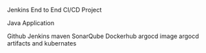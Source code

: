 Jenkins End to End CI/CD Project

Java Application

Github Jenkins maven SonarQube Dockerhub argocd image argocd artifacts and kubernates
